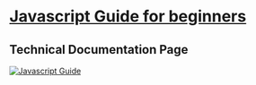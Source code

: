# <a href="http://mightyjoetech.com/Javascript-Guide/"> Javascript Guide for beginners </a>
## Technical Documentation Page
<a href="http://mightyjoetech.com/Javascript-Guide//"><img src="https://lh3.googleusercontent.com/wxMHvnuBkIB5v9iWBHIigeTjEz2CbH6XGjSVT7cMuOAKG8-20eZ_0mqfvDlwvfJlVg0BIhusZPsPFwbaLKWNDjKkx4nOYZFbHRqqu1cPzJiadkCHmBLy1TTOBAnmGjVwugI4_7O4tsvYJQdacIM_BShWH9KZ7dQeLcOQrAAGgKnWWhyO0oAh66nVUWckpP3VTa6DGMbUQN8FffJPKsHrC__GCv1sMue0QOOvF5T34S48hoUhw66ek0bAhcP4iIL4bPsVBHOKGhrNPEG-raIMoZ1faZuNdpYaI2JSb3kL8bzgeb7gtokupfo8f9T6pdzXeDi2gshjT697cy31bOaR_1LZl8M9RAbuGKn7mMtgqJxJ-xsR1NtMw153oKBBc0FVG6VhBHs65Shmao7J6fL5ixIpc4DQTbQSd1PNmhTGg60syQ6KgFyrlhjWuWlQIIqJJ8DaDP5llF14NtzTz3ssmVmC8dx-VzskR-a_YocDl3KGI9jxpznUF-6s9Yb42QekAYMPMtvRxoeLIivG9Hpor8COfg07zqfTb8NYGZ5pJFgbEMT0eRSbbD3qK_97Qcpriau5fJJArO1yjPtbR2O44NAf-zLgke8-eIRh8_Vdu2rtgNcYXPLbzQ=w1119-h622-no" alt="Javascript Guide"></a>
